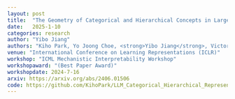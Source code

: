 ```yaml
---
layout: post
title:  "The Geometry of Categorical and Hierarchical Concepts in Large Language Models"
date:   2025-1-10
categories: research
author: "Yibo Jiang"
authors: "Kiho Park, Yo Joong Choe, <strong>Yibo Jiang</strong>, Victor Veitch"
venue: "International Conference on Learning Representations (ICLR)"
workshop: "ICML Mechanistic Interpretability Workshop"
workshopaward: "(Best Paper Award)"
workshopdate: 2024-7-16
arxiv: https://arxiv.org/abs/2406.01506
code: https://github.com/KihoPark/LLM_Categorical_Hierarchical_Representations
---
```

